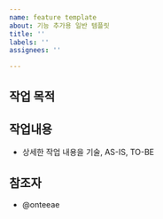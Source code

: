 ```yaml
---
name: feature template
about: 기능 추가용 일반 템플릿
title: ''
labels: ''
assignees: ''

---
```


## 작업 목적


## 작업내용
* 상세한 작업 내용을 기술, AS-IS, TO-BE
  
## 참조자
* @onteeae
